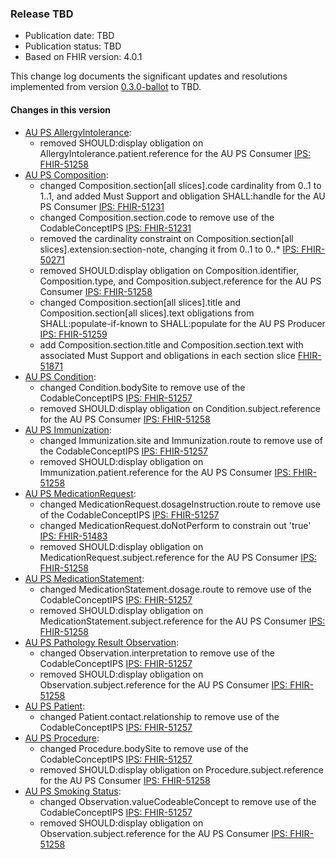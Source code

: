 ###  Release TBD
- Publication date: TBD
- Publication status: TBD
- Based on FHIR version: 4.0.1

This change log documents the significant updates and resolutions implemented from version [0.3.0-ballot](https://hl7.org.au/fhir/ps/0.3.0-ballot/index.html) to TBD.

#### Changes in this version
- [AU PS AllergyIntolerance](StructureDefinition-au-ps-allergyintolerance.html):
  - removed SHOULD:display obligation on AllergyIntolerance.patient.reference for the AU PS Consumer [IPS: FHIR-51258](https://jira.hl7.org/browse/FHIR-51258)
- [AU PS Composition](StructureDefinition-au-ps-composition.html):
  - changed Composition.section[all slices].code cardinality from 0..1 to 1..1, and added Must Support and obligation SHALL:handle for the AU PS Consumer [IPS: FHIR-51231](https://jira.hl7.org/browse/FHIR-51231)
  - changed Composition.section.code to remove use of the CodableConceptIPS [IPS: FHIR-51231](https://jira.hl7.org/browse/FHIR-51231)
  - removed the cardinality constraint on Composition.section[all slices].extension:section-note, changing it from 0..1 to 0..* [IPS: FHIR-50271](https://jira.hl7.org/browse/FHIR-50271)
  - removed SHOULD:display obligation on Composition.identifier, Composition.type, and Composition.subject.reference for the AU PS Consumer [IPS: FHIR-51258](https://jira.hl7.org/browse/FHIR-51258)
  - changed Composition.section[all slices].title and Composition.section[all slices].text obligations from SHALL:populate-if-known to SHALL:populate for the AU PS Producer [IPS: FHIR-51259](https://jira.hl7.org/browse/FHIR-51259)
  - add Composition.section.title and Composition.section.text with associated Must Support and obligations in each section slice [FHIR-51871](https://jira.hl7.org/browse/FHIR-51871)
- [AU PS Condition](StructureDefinition-au-ps-condition.html):
  - changed Condition.bodySite to remove use of the CodableConceptIPS [IPS: FHIR-51257](https://jira.hl7.org/browse/FHIR-51257)
  - removed SHOULD:display obligation on Condition.subject.reference for the AU PS Consumer [IPS: FHIR-51258](https://jira.hl7.org/browse/FHIR-51258)
- [AU PS Immunization](StructureDefinition-au-ps-immunization.html):
  - changed Immunization.site and Immunization.route to remove use of the CodableConceptIPS [IPS: FHIR-51257](https://jira.hl7.org/browse/FHIR-51257)
  - removed SHOULD:display obligation on Immunization.patient.reference for the AU PS Consumer [IPS: FHIR-51258](https://jira.hl7.org/browse/FHIR-51258)
- [AU PS MedicationRequest](StructureDefinition-au-ps-medicationrequest.html):
  - changed MedicationRequest.dosageInstruction.route to remove use of the CodableConceptIPS [IPS: FHIR-51257](https://jira.hl7.org/browse/FHIR-51257)
  - changed MedicationRequest.doNotPerform to constrain out 'true' [IPS: FHIR-51483](https://jira.hl7.org/browse/FHIR-51483)
  - removed SHOULD:display obligation on MedicationRequest.subject.reference for the AU PS Consumer [IPS: FHIR-51258](https://jira.hl7.org/browse/FHIR-51258)
- [AU PS MedicationStatement](StructureDefinition-au-ps-medicationstatement.html):
  - changed MedicationStatement.dosage.route to remove use of the CodableConceptIPS [IPS: FHIR-51257](https://jira.hl7.org/browse/FHIR-51257)
  - removed SHOULD:display obligation on MedicationStatement.subject.reference for the AU PS Consumer [IPS: FHIR-51258](https://jira.hl7.org/browse/FHIR-51258)
- [AU PS Pathology Result Observation](StructureDefinition-au-ps-diagnosticresult-path.html):
  - changed Observation.interpretation to remove use of the CodableConceptIPS [IPS: FHIR-51257](https://jira.hl7.org/browse/FHIR-51257)
  - removed SHOULD:display obligation on Observation.subject.reference for the AU PS Consumer [IPS: FHIR-51258](https://jira.hl7.org/browse/FHIR-51258)
- [AU PS Patient](StructureDefinition-au-ps-patient.html):
  - changed Patient.contact.relationship to remove use of the CodableConceptIPS [IPS: FHIR-51257](https://jira.hl7.org/browse/FHIR-51257)
- [AU PS Procedure](StructureDefinition-au-ps-procedure.html):
  - changed Procedure.bodySite to remove use of the CodableConceptIPS [IPS: FHIR-51257](https://jira.hl7.org/browse/FHIR-51257)
  - removed SHOULD:display obligation on Procedure.subject.reference for the AU PS Consumer [IPS: FHIR-51258](https://jira.hl7.org/browse/FHIR-51258)
- [AU PS Smoking Status](StructureDefinition-au-ps-smokingstatus.html):
  - changed Observation.valueCodeableConcept to remove use of the CodableConceptIPS [IPS: FHIR-51257](https://jira.hl7.org/browse/FHIR-51257)
  - removed SHOULD:display obligation on Observation.subject.reference for the AU PS Consumer [IPS: FHIR-51258](https://jira.hl7.org/browse/FHIR-51258)

